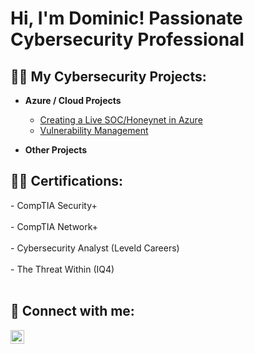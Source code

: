 <h1>Hi, I'm Dominic! Passionate Cybersecurity Professional </h1>

<h2>👨‍💻 My Cybersecurity Projects:</h2>

- <b> Azure / Cloud Projects </b>
  - [Creating a Live SOC/Honeynet in Azure](https://github.com/Dmarsh1935/Azure-SOC)
  - [Vulnerability Management](https://github.com/Dmarsh1935/Vulnerability-Management)

- <b> Other Projects </b>
  




<h2>👨‍💻 Certifications:</h2>
- CompTIA Security+ <br> </br>
- CompTIA Network+ <br> </br>
- Cybersecurity Analyst (Leveld Careers) <br> </br>
- The Threat Within (IQ4) <br> </br>












<h2> 🤳 Connect with me:</h2>

[<img align="left" alt="DominicMarsh | LinkedIn" width="22px" src="https://cdn.jsdelivr.net/npm/simple-icons@v3/icons/linkedin.svg" />][linkedin]


[linkedin]: https://www.linkedin.com/in/dominicmarsh721


